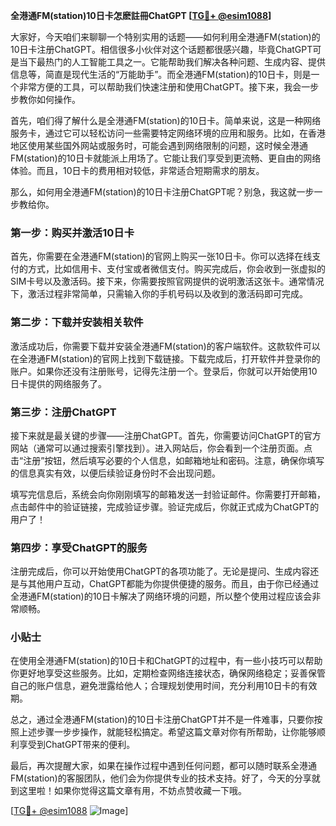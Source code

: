 **全港通FM(station)10日卡怎麽註冊ChatGPT [[TG💪+ @esim1088](https://t.me/s/esim1088)]**

大家好，今天咱们来聊聊一个特别实用的话题——如何利用全港通FM(station)的10日卡注册ChatGPT。相信很多小伙伴对这个话题都很感兴趣，毕竟ChatGPT可是当下最热门的人工智能工具之一。它能帮助我们解决各种问题、生成内容、提供信息等，简直是现代生活的“万能助手”。而全港通FM(station)的10日卡，则是一个非常方便的工具，可以帮助我们快速注册和使用ChatGPT。接下来，我会一步步教你如何操作。

首先，咱们得了解什么是全港通FM(station)的10日卡。简单来说，这是一种网络服务卡，通过它可以轻松访问一些需要特定网络环境的应用和服务。比如，在香港地区使用某些国外网站或服务时，可能会遇到网络限制的问题，这时候全港通FM(station)的10日卡就能派上用场了。它能让我们享受到更流畅、更自由的网络体验。而且，10日卡的费用相对较低，非常适合短期需求的朋友。

那么，如何用全港通FM(station)的10日卡注册ChatGPT呢？别急，我这就一步一步教给你。

### 第一步：购买并激活10日卡

首先，你需要在全港通FM(station)的官网上购买一张10日卡。你可以选择在线支付的方式，比如信用卡、支付宝或者微信支付。购买完成后，你会收到一张虚拟的SIM卡号以及激活码。接下来，你需要按照官网提供的说明激活这张卡。通常情况下，激活过程非常简单，只需输入你的手机号码以及收到的激活码即可完成。

### 第二步：下载并安装相关软件

激活成功后，你需要下载并安装全港通FM(station)的客户端软件。这款软件可以在全港通FM(station)的官网上找到下载链接。下载完成后，打开软件并登录你的账户。如果你还没有注册账号，记得先注册一个。登录后，你就可以开始使用10日卡提供的网络服务了。

### 第三步：注册ChatGPT

接下来就是最关键的步骤——注册ChatGPT。首先，你需要访问ChatGPT的官方网站（通常可以通过搜索引擎找到）。进入网站后，你会看到一个注册页面。点击“注册”按钮，然后填写必要的个人信息，如邮箱地址和密码。注意，确保你填写的信息真实有效，以便后续验证身份时不会出现问题。

填写完信息后，系统会向你刚刚填写的邮箱发送一封验证邮件。你需要打开邮箱，点击邮件中的验证链接，完成验证步骤。验证完成后，你就正式成为ChatGPT的用户了！

### 第四步：享受ChatGPT的服务

注册完成后，你可以开始使用ChatGPT的各项功能了。无论是提问、生成内容还是与其他用户互动，ChatGPT都能为你提供便捷的服务。而且，由于你已经通过全港通FM(station)的10日卡解决了网络环境的问题，所以整个使用过程应该会非常顺畅。

### 小贴士

在使用全港通FM(station)的10日卡和ChatGPT的过程中，有一些小技巧可以帮助你更好地享受这些服务。比如，定期检查网络连接状态，确保网络稳定；妥善保管自己的账户信息，避免泄露给他人；合理规划使用时间，充分利用10日卡的有效期。

总之，通过全港通FM(station)的10日卡注册ChatGPT并不是一件难事，只要你按照上述步骤一步步操作，就能轻松搞定。希望这篇文章对你有所帮助，让你能够顺利享受到ChatGPT带来的便利。

最后，再次提醒大家，如果在操作过程中遇到任何问题，都可以随时联系全港通FM(station)的客服团队，他们会为你提供专业的技术支持。好了，今天的分享就到这里啦！如果你觉得这篇文章有用，不妨点赞收藏一下哦。

[[TG💪+ @esim1088](https://t.me/s/esim1088) ![Image](https://i.postimg.cc/4NQfJmqS/Snipaste-2025-05-13-00-14-12.png)]